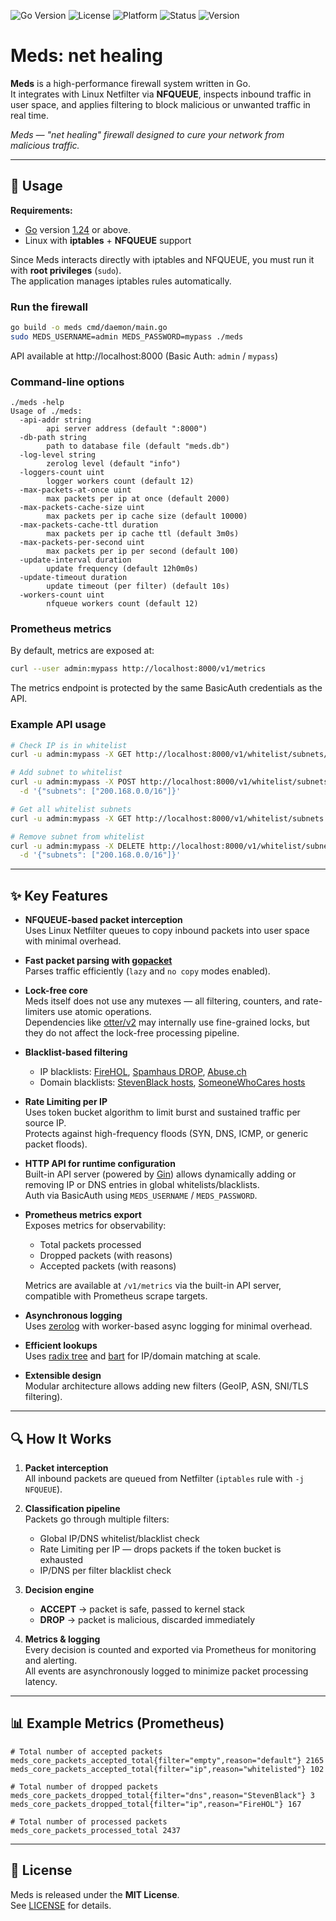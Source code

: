 ![Go Version](https://img.shields.io/badge/go-1.24+-00ADD8?logo=go)
![License](https://img.shields.io/badge/license-MIT-green)
![Platform](https://img.shields.io/badge/platform-linux-blue)
![Status](https://img.shields.io/badge/status-alpha-success)
![Version](https://img.shields.io/badge/version-v0.3.0-blue)

# Meds: net healing

**Meds** is a high-performance firewall system written in Go.  
It integrates with Linux Netfilter via **NFQUEUE**, inspects inbound traffic in user space, and applies filtering to block malicious or unwanted traffic in real time.

*Meds — "net healing" firewall designed to cure your network from malicious traffic.*

---

## 🚀 Usage

**Requirements:**
- [Go](https://go.dev/) version [1.24](https://go.dev/doc/devel/release#go1.24.0) or above.
- Linux with **iptables** + **NFQUEUE** support

Since Meds interacts directly with iptables and NFQUEUE, you must run it with **root privileges** (`sudo`).  
The application manages iptables rules automatically.

### Run the firewall

```bash
go build -o meds cmd/daemon/main.go
sudo MEDS_USERNAME=admin MEDS_PASSWORD=mypass ./meds
```
API available at http://localhost:8000 (Basic Auth: `admin` / `mypass`)

### Command-line options
```text
./meds -help
Usage of ./meds:
  -api-addr string
        api server address (default ":8000")
  -db-path string
        path to database file (default "meds.db")
  -log-level string
        zerolog level (default "info")
  -loggers-count uint
        logger workers count (default 12)
  -max-packets-at-once uint
        max packets per ip at once (default 2000)
  -max-packets-cache-size uint
        max packets per ip cache size (default 10000)
  -max-packets-cache-ttl duration
        max packets per ip cache ttl (default 3m0s)
  -max-packets-per-second uint
        max packets per ip per second (default 100)
  -update-interval duration
        update frequency (default 12h0m0s)
  -update-timeout duration
        update timeout (per filter) (default 10s)
  -workers-count uint
        nfqueue workers count (default 12)
```

### Prometheus metrics

By default, metrics are exposed at:

```bash
curl --user admin:mypass http://localhost:8000/v1/metrics
```
The metrics endpoint is protected by the same BasicAuth credentials as the API.

### Example API usage

```bash
# Check IP is in whitelist
curl -u admin:mypass -X GET http://localhost:8000/v1/whitelist/subnets/200.168.0.1

# Add subnet to whitelist
curl -u admin:mypass -X POST http://localhost:8000/v1/whitelist/subnets \
  -d '{"subnets": ["200.168.0.0/16"]}'

# Get all whitelist subnets
curl -u admin:mypass -X GET http://localhost:8000/v1/whitelist/subnets

# Remove subnet from whitelist
curl -u admin:mypass -X DELETE http://localhost:8000/v1/whitelist/subnets \
  -d '{"subnets": ["200.168.0.0/16"]}'
```

---

## ✨ Key Features

- **NFQUEUE-based packet interception**  
  Uses Linux Netfilter queues to copy inbound packets into user space with minimal overhead.

- **Fast packet parsing with [gopacket](https://github.com/google/gopacket)**  
  Parses traffic efficiently (`lazy` and `no copy` modes enabled).

- **Lock-free core**  
  Meds itself does not use any mutexes — all filtering, counters, and rate-limiters use atomic operations.  
  Dependencies like [otter/v2](https://github.com/maypok86/otter) may internally use fine-grained locks, but they do not affect the lock-free processing pipeline.

- **Blacklist-based filtering**  
  - IP blacklists: [FireHOL](https://iplists.firehol.org/), [Spamhaus DROP](https://www.spamhaus.org/drop/), [Abuse.ch](https://abuse.ch/)  
  - Domain blacklists: [StevenBlack hosts](https://github.com/StevenBlack/hosts/), [SomeoneWhoCares hosts](https://someonewhocares.org/hosts/)

- **Rate Limiting per IP**  
  Uses token bucket algorithm to limit burst and sustained traffic per source IP.  
  Protects against high-frequency floods (SYN, DNS, ICMP, or generic packet floods).

- **HTTP API for runtime configuration**  
  Built-in API server (powered by [Gin](https://github.com/gin-gonic/gin)) allows dynamically adding or removing IP or DNS entries in global whitelists/blacklists.  
  Auth via BasicAuth using `MEDS_USERNAME` / `MEDS_PASSWORD`.

- **Prometheus metrics export**  
  Exposes metrics for observability:
  - Total packets processed
  - Dropped packets (with reasons)
  - Accepted packets (with reasons)

  Metrics are available at `/v1/metrics` via the built-in API server, compatible with Prometheus scrape targets.
 
- **Asynchronous logging**  
  Uses [zerolog](https://github.com/rs/zerolog) with worker-based async logging for minimal overhead.

- **Efficient lookups**  
  Uses [radix tree](https://github.com/armon/go-radix) and [bart](https://github.com/gaissmai/bart) for IP/domain matching at scale.

- **Extensible design**  
  Modular architecture allows adding new filters (GeoIP, ASN, SNI/TLS filtering).

---

## 🔍 How It Works

1. **Packet interception**  
   All inbound packets are queued from Netfilter (`iptables` rule with `-j NFQUEUE`).

2. **Classification pipeline**  
   Packets go through multiple filters:
   - Global IP/DNS whitelist/blacklist check
   - Rate Limiting per IP — drops packets if the token bucket is exhausted
   - IP/DNS per filter blacklist check

3. **Decision engine**  
   - **ACCEPT** → packet is safe, passed to kernel stack  
   - **DROP** → packet is malicious, discarded immediately  

4. **Metrics & logging**  
   Every decision is counted and exported via Prometheus for monitoring and alerting.  
   All events are asynchronously logged to minimize packet processing latency.

---

## 📊 Example Metrics (Prometheus)

```text
# Total number of accepted packets
meds_core_packets_accepted_total{filter="empty",reason="default"} 2165
meds_core_packets_accepted_total{filter="ip",reason="whitelisted"} 102

# Total number of dropped packets
meds_core_packets_dropped_total{filter="dns",reason="StevenBlack"} 3
meds_core_packets_dropped_total{filter="ip",reason="FireHOL"} 167

# Total number of processed packets
meds_core_packets_processed_total 2437
```

---

## 📜 License

Meds is released under the **MIT License**.  
See [LICENSE](./LICENSE) for details.
